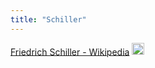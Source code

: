 ```yaml
---
title: "Schiller"
---
```


[Friedrich Schiller - Wikipedia](https://en.wikipedia.org/wiki/Friedrich_Schiller)
<img src='https://scrapbox.io/api/pages/nishio/en/icon' alt='en.icon' height="19.5"/>